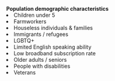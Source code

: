 <br>
<br>
<br>
<b> Population demographic characteristics &emsp; &emsp; &emsp;</b>
<li> Children under 5</li>
<li> Farmworkers</li>
<li> Houseless individuals & families</li>
<li> Immigrants / refugees</li>
<li> LGBTQ+</li>
<li> Limited English speaking ability</li>
<li> Low broadband subscription rate</li>
<li> Older adults / seniors</li>
<li> People with disabilities</li>
<li> Veterans</li>
<br>
<br>
